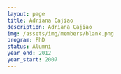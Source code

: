 ```yaml
---
layout: page
title: Adriana Cajiao
description: Adriana Cajiao
img: /assets/img/members/blank.png
program: PhD
status: Alumni
year_end: 2012
year_start: 2007
---
```


<img class="profile_img" src="{{ page.img | prepend: site.baseurl | prepend: site.url }}" alt=""/>